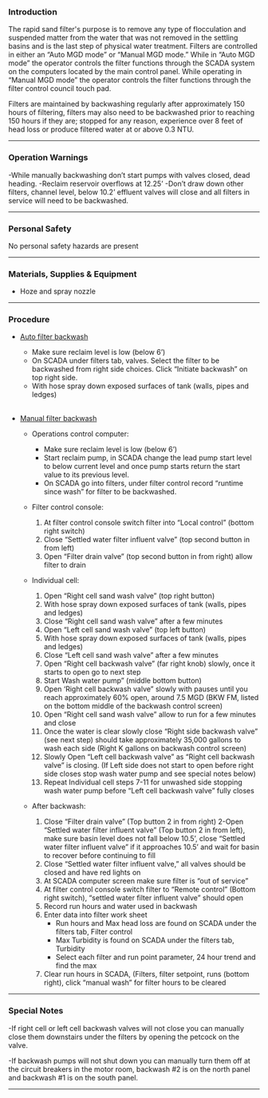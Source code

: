 ### Introduction
The rapid sand filter's purpose is to remove any type of flocculation and suspended matter from the water that was not removed in the settling basins and is the last step of physical water treatment.  Filters are controlled in either an “Auto MGD mode” or “Manual MGD mode.”  While in “Auto MGD mode” the operator controls the filter functions through the SCADA system on the computers located by the main control panel.  While operating in “Manual MGD mode” the operator controls the filter functions through the filter control council touch pad. 

Filters are maintained by backwashing regularly after approximately 150 hours of filtering, filters may also need to be backwashed prior to reaching 150 hours if they are; stopped for any reason, experience over 8 feet of head loss or produce filtered water at or above 0.3 NTU.  
***

### Operation Warnings
-While manually backwashing don’t start pumps with valves closed, dead heading.
-Reclaim reservoir overflows at 12.25’
-Don’t draw down other filters, channel level, below 10.2’ effluent valves will close and all filters in service will need to be backwashed. 
***

### Personal Safety
No personal safety hazards are present
***

### Materials, Supplies & Equipment
- Hoze and spray nozzle
***

### Procedure

- <u>Auto filter backwash</u>
	- Make sure reclaim level is low (below 6’)
	- On SCADA under filters tab, valves. Select the filter to be backwashed from right side choices. Click “Initiate backwash” on top right side. 
	- With hose spray down exposed surfaces of tank (walls, pipes and ledges)  
	<br /> 


- <u>Manual filter backwash</u>
	- Operations control computer:
		- Make sure reclaim level is low (below 6’)
		- Start reclaim pump, in SCADA change the lead pump start level to below current level and once pump starts return the start value to its previous level. 
		- On SCADA go into filters, under filter control record “runtime since wash” for filter to be backwashed.

	- Filter control console:
		1. At filter control console switch filter into “Local control” (bottom right switch)
		2. Close “Settled water filter influent valve” (top second button in from left)
		3. Open “Filter drain valve” (top second button in from right) allow filter to drain

	- Individual cell:
		1. Open “Right cell sand wash valve” (top right button)
		2. With hose spray down exposed surfaces of tank (walls, pipes and ledges)
		3. Close “Right cell sand wash valve” after a few minutes 
		4. Open “Left cell sand wash valve” (top left button)
		5. With hose spray down exposed surfaces of tank (walls, pipes and ledges)
		6. Close “Left cell sand wash valve” after a few minutes 	
		7. Open “Right cell backwash valve” (far right knob) slowly, once it starts to open go to next step
		8. Start Wash water pump” (middle bottom button) 
		9. Open ‘Right cell backwash valve” slowly with pauses until you reach approximately 60% open, around 7.5 MGD (BKW FM, listed on the bottom middle of the backwash control screen)
		10. Open “Right cell sand wash valve” allow to run for a few minutes and close
		11. Once the water is clear slowly close “Right side backwash valve” (see next step) should take approximately 35,000 gallons to wash each side (Right K gallons on backwash control screen)
		12. Slowly Open “Left cell backwash valve” as “Right cell backwash valve” is closing. (If Left side does not start to open before right side closes stop wash water pump and see special notes below)
		13. Repeat Individual cell steps 7-11 for unwashed side stopping wash water pump before “Left cell backwash valve” fully closes

	- After backwash:
		1. Close “Filter drain valve” (Top button 2 in from right)
		2-Open “Settled water filter influent valve” (Top button 2 in from left), make sure basin level does not fall below 10.5’, close “Settled water filter influent valve” if it approaches 10.5’ and wait for basin to recover before continuing to fill
		3. Close “Settled water filter influent valve,” all valves should be closed and have red lights on
		4. At SCADA computer screen make sure filter is “out of service”
		5. At filter control console switch filter to “Remote control” (Bottom right switch), “settled water filter influent valve” should open 
		6. Record run hours and water used in backwash 
		7. Enter data into filter work sheet 
			- Run hours and Max head loss are found on SCADA under the filters tab, Filter control
			- Max Turbidity is found on SCADA under the filters tab, Turbidity
			- Select each filter and run point parameter, 24 hour trend and find the max
		8. Clear run hours in SCADA, (Filters, filter setpoint, runs (bottom right), click “manual wash” for filter hours to be cleared
***

### Special Notes
-If right cell or left cell backwash valves will not close you can manually close them downstairs under the filters by opening the petcock on the valve. 

-If backwash pumps will not shut down you can manually turn them off at the circuit breakers in the motor room, backwash #2 is on the north panel and backwash #1 is on the south panel. 
***
